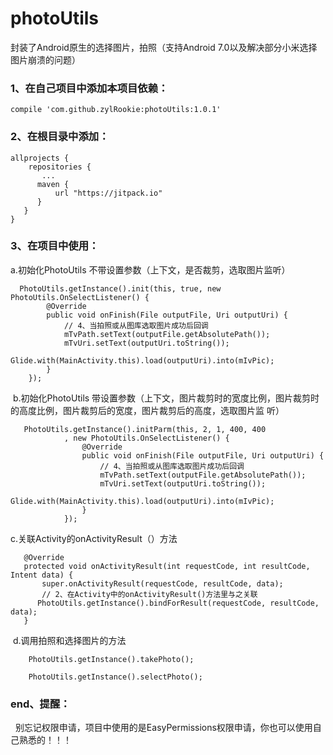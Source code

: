 # photoUtils
封装了Android原生的选择图片，拍照（支持Android 7.0以及解决部分小米选择图片崩溃的问题）

### 1、在自己项目中添加本项目依赖：

    compile 'com.github.zylRookie:photoUtils:1.0.1'

### 2、在根目录中添加：

    allprojects {
        repositories {
           ...
          maven {
              url "https://jitpack.io"
          }
       }
    }
  
 ### 3、在项目中使用：
 
  a.初始化PhotoUtils 不带设置参数（上下文，是否裁剪，选取图片监听）
      
      PhotoUtils.getInstance().init(this, true, new PhotoUtils.OnSelectListener() {
            @Override
            public void onFinish(File outputFile, Uri outputUri) {
                // 4、当拍照或从图库选取图片成功后回调
                mTvPath.setText(outputFile.getAbsolutePath());
                mTvUri.setText(outputUri.toString());
                Glide.with(MainActivity.this).load(outputUri).into(mIvPic);
            }
        });
        
  b.初始化PhotoUtils 带设置参数（上下文，图片裁剪时的宽度比例，图片裁剪时的高度比例，图片裁剪后的宽度，图片裁剪后的高度，选取图片监                                  听）
  
       PhotoUtils.getInstance().initParm(this, 2, 1, 400, 400
                , new PhotoUtils.OnSelectListener() {
                    @Override
                    public void onFinish(File outputFile, Uri outputUri) {
                        // 4、当拍照或从图库选取图片成功后回调
                        mTvPath.setText(outputFile.getAbsolutePath());
                        mTvUri.setText(outputUri.toString());
                        Glide.with(MainActivity.this).load(outputUri).into(mIvPic);
                    }
                });
                
                
  c.关联Activity的onActivityResult（）方法
   
       @Override
       protected void onActivityResult(int requestCode, int resultCode, Intent data) {
           super.onActivityResult(requestCode, resultCode, data);
           // 2、在Activity中的onActivityResult()方法里与之关联
          PhotoUtils.getInstance().bindForResult(requestCode, resultCode, data);
       }
       
  d.调用拍照和选择图片的方法
   
        PhotoUtils.getInstance().takePhoto();
        
        PhotoUtils.getInstance().selectPhoto();
        
 ### end、提醒：
 
   别忘记权限申请，项目中使用的是EasyPermissions权限申请，你也可以使用自己熟悉的！！！
     
     

